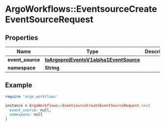 # ArgoWorkflows::EventsourceCreateEventSourceRequest

## Properties

| Name | Type | Description | Notes |
| ---- | ---- | ----------- | ----- |
| **event_source** | [**IoArgoprojEventsV1alpha1EventSource**](IoArgoprojEventsV1alpha1EventSource.md) |  | [optional] |
| **namespace** | **String** |  | [optional] |

## Example

```ruby
require 'argo_workflows'

instance = ArgoWorkflows::EventsourceCreateEventSourceRequest.new(
  event_source: null,
  namespace: null
)
```


